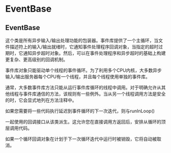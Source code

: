 # EventBase

## EventBase

这个类是所有异步输入/输出处理功能的包装器。事件库提供了一个主循环，当文件描述符上的输入/输出就绪时，它通知事件处理程序回调对象，当指定的超时过期时，它通知异步超时对象。然后，可以在事件处理程序和异步超时的基础上构建更复杂、更高级别的回调机制。

事件库对象只能驱动单个线程的事件循环。为了利用多个CPU内核，大多数异步输入/输出服务器每个CPU有一个线程，并且每个线程使用单独的事件库。

通常，大多数事件库方法只能从运行事件库循环的线程中调用。对于明确允许从其他线程与事件库通信的方法，该规则有一些例外。当从另一个线程调用方法是安全的时，它会显式地列在方法注释中。

如果您需要将一些代码执行延迟到事件循环的下一次迭代，则与runInLoop()

一起使用的回调接口从该类派生。这允许您在直接调用方返回后，安排从循环的顶层调用代码。

如果一个循环回调对象在计划于下一次循环迭代中运行时被销毁，它将自动被取消。